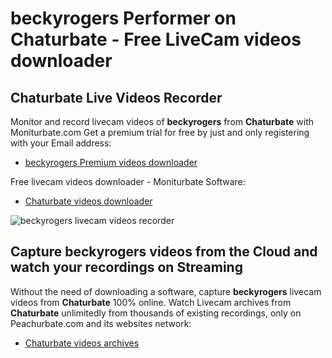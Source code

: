 # beckyrogers Performer on Chaturbate - Free LiveCam videos downloader

## Chaturbate Live Videos Recorder

Monitor and record livecam videos of **beckyrogers** from **Chaturbate** with Moniturbate.com
Get a premium trial for free by just and only registering with your Email address:
* [beckyrogers Premium videos downloader](https://moniturbate.com/request-demo-licence-key.html)

Free livecam videos downloader - Moniturbate Software:
* [Chaturbate videos downloader](https://moniturbate.com/moniturbate-download-software.html)

![beckyrogers livecam videos recorder](https://peachurnet.com/templates/moniturbate-software.png)


## Capture beckyrogers videos from the Cloud and watch your recordings on Streaming

Without the need of downloading a software, capture **beckyrogers** livecam videos from **Chaturbate** 100% online.
Watch Livecam archives from **Chaturbate** unlimitedly from thousands of existing recordings, only on Peachurbate.com and its websites network:
* [Chaturbate videos archives](https://peachurnet.com/)